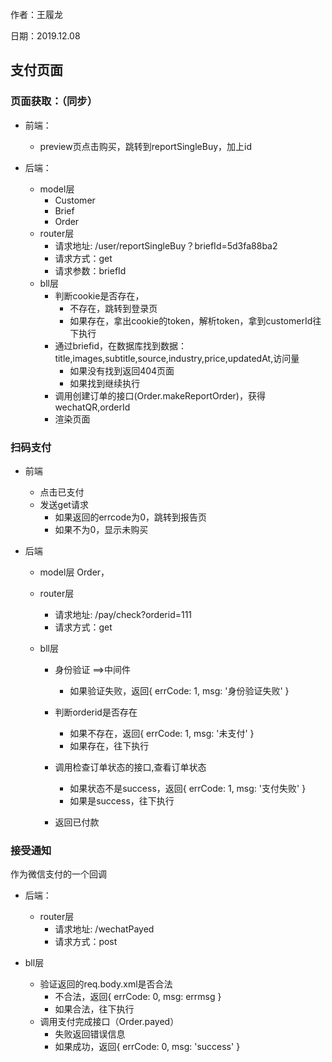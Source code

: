 作者：王履龙

日期：2019.12.08

## 支付页面

### 页面获取：（同步）

- 前端：
  
  - preview页点击购买，跳转到reportSingleBuy，加上id
- 后端：
  - model层
    - Customer 
    - Brief
    - Order
  - router层
    - 请求地址: /user/reportSingleBuy？briefId=5d3fa88ba2
    - 请求方式：get
    - 请求参数：briefId
  - bll层
    - 判断cookie是否存在，
      - 不存在，跳转到登录页
      - 如果存在，拿出cookie的token，解析token，拿到customerId往下执行
    - 通过briefid，在数据库找到数据：title,images,subtitle,source,industry,price,updatedAt,访问量
      - 如果没有找到返回404页面
      - 如果找到继续执行
    - 调用创建订单的接口(Order.makeReportOrder)，获得wechatQR,orderId
    - 渲染页面

### 扫码支付

- 前端

  - 点击已支付
  - 发送get请求
    - 如果返回的errcode为0，跳转到报告页
    - 如果不为0，显示未购买

- 后端

  - model层 Order，

  - router层

    - 请求地址: /pay/check?orderid=111
    - 请求方式：get
    
  - bll层
    
    - 身份验证 ==>中间件
    
       - 如果验证失败，返回{ errCode: 1, msg: '身份验证失败' }
     - 判断orderid是否存在
        - 如果不存在，返回{ errCode: 1, msg: '未支付' }
        - 如果存在，往下执行
    - 调用检查订单状态的接口,查看订单状态
       - 如果状态不是success，返回{ errCode: 1, msg: '支付失败' }
       - 如果是success，往下执行
    - 返回已付款



### 接受通知

作为微信支付的一个回调

- 后端：

  - router层
    - 请求地址: /wechatPayed
    - 请求方式：post
- bll层
    - 验证返回的req.body.xml是否合法
      - 不合法，返回{ errCode: 0, msg: errmsg }
      - 如果合法，往下执行
  - 调用支付完成接口（Order.payed）
    - 失败返回错误信息
    - 如果成功，返回{ errCode: 0, msg: 'success' }

